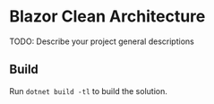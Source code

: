 # Blazor Clean Architecture

TODO: Describe your project general descriptions

## Build

Run `dotnet build -tl` to build the solution.
